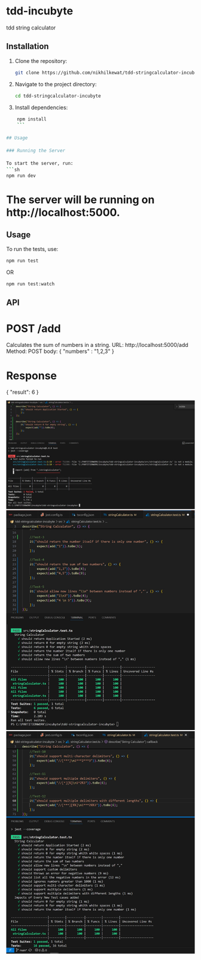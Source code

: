 # tdd-incubyte
tdd string calculator

## Installation
1. Clone the repository:
    ```sh 
    git clone https://github.com/nikhilkewat/tdd-stringcalculator-incubyte.git
    ```
    
2. Navigate to the project directory:
    ```sh 
   cd tdd-stringcalculator-incubyte
   ```

3. Install dependencies:
```sh 
    npm install
    ```

## Usage

### Running the Server

To start the server, run:
```sh
npm run dev
```

# The server will be running on http://localhost:5000.

## Usage
To run the tests, use:
```sh
npm run test
```
OR
```sh
npm run test:watch
```


## API
# POST /add
Calculates the sum of numbers in a string.
URL: http://localhost:5000/add
Method: POST
body: { 
    "numbers" : "1,2,3"
}

# Response
{ "result": 6 }

![Test](./images/1.jpg)
![Test](./images/5.jpg)
![Test](./images/10.jpg)